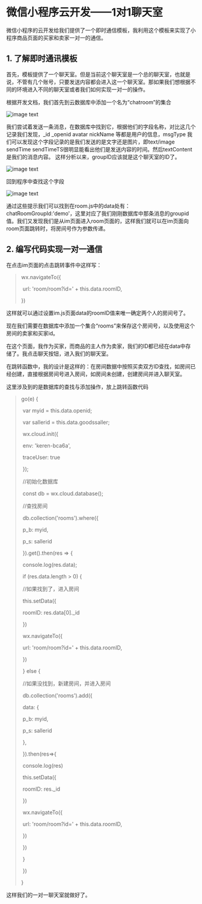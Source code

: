 #  微信小程序云开发——1对1聊天室

微信小程序的云开发给我们提供了一个即时通信模板，我利用这个模板来实现了小程序商品页面的买家和卖家一对一的通信。

##  1. 了解即时通讯模板

首先，模板提供了一个聊天室。但是当前这个聊天室是一个总的聊天室，也就是说，不管有几个账号，只要发送内容都会进入这一个聊天室。那如果我们想根据不同的环境进入不同的聊天室或者我们如何实现一对一的操作。

根据开发文档，我们首先到云数据库中添加一个名为“chatroom”的集合

![image text](https://img-blog.csdnimg.cn/20191027121437939.png?x-oss-process=image/watermark,type_ZmFuZ3poZW5naGVpdGk,shadow_10,text_aHR0cHM6Ly9ibG9nLmNzZG4ubmV0L3dlaXhpbl80MTU5NTI3Nw==,size_16,color_FFFFFF,t_70)

我们尝试着发送一条消息，在数据库中找到它，根据他们的字段名称，对比这几个记录我们发现，_id _openid avatar nickName 等都是用户的信息，msgType 我们可以发现这个字段记录的是我们发送的是文字还是图片，即text/image sendTime sendTimeTS很明显能看出他们是发送内容的时间。然后textContent是我们的消息内容。 这样分析以来，groupID应该就是这个聊天室的ID了。


![image text](https://img-blog.csdnimg.cn/20191027122222543.png)



 回到程序中查找这个字段

![image text](https://img-blog.csdnimg.cn/2019102712260615.png?x-oss-process=image/watermark,type_ZmFuZ3poZW5naGVpdGk,shadow_10,text_aHR0cHM6Ly9ibG9nLmNzZG4ubmV0L3dlaXhpbl80MTU5NTI3Nw==,size_16,color_FFFFFF,t_70)

通过这些提示我们可以找到在room.js中的data处有：chatRoomGroupId:'demo'，这里对应了我们刚刚数据库中那条消息的groupid值。我们又发现我们是从im页面进入room页面的，这样我们就可以在im页面向room页面跳转时，将房间号作为参数传递。



##  2. 编写代码实现一对一通信

在点击im页面的点击跳转事件中这样写：

> wx.navigateTo({
>
> ​            url: 'room/room?id=' + this.data.roomID,
>
>  })

这样就可以通过设置im.js页面data的roomID值来唯一确定两个人的房间号了。



现在我们需要在数据库中添加一个集合“rooms”来保存这个房间号，以及使用这个房间的卖家和买家id。

在这个页面，我作为买家，而商品的主人作为卖家，我们的ID都已经在data中存储了。我点击聊天按钮，进入我们的聊天室。

在跳转函数中，我的设计是这样的：在房间数据中按照买卖双方ID查找，如房间已经创建，直接根据房间号进入房间，如房间未创建，创建房间并进入聊天室。

这里涉及到的是数据库的查找与添加操作，放上跳转函数代码

> go(e) {
>
> ​    var myid = this.data.openid;
>
> ​    var sallerid = this.data.goodssaller;
>
> ​    wx.cloud.init({
>
> ​      env: 'keren-bca6a',
>
> ​      traceUser: true
>
> ​    });
>
> ​    //初始化数据库
>
> ​    const db = wx.cloud.database();
>
> ​	//查找房间
>
> ​    db.collection('rooms').where({
>
> ​      p_b: myid,
>
> ​      p_s: sallerid
>
> ​    }).get().then(res => {
>
> ​      console.log(res.data);
>
> ​      if (res.data.length > 0) {
>
> ​		//如果找到了，进入房间
>
> ​        this.setData({
>
> ​          roomID: res.data[0]._id
>
> ​        })
>
> ​        wx.navigateTo({
>
> ​          url: 'room/room?id=' + this.data.roomID,
>
> ​        })
>
> ​      } else {
>
> ​		//如果没找到，新建房间，并进入房间
>
> ​        db.collection('rooms').add({
>
> ​          data: {
>
> ​            p_b: myid,
>
> ​            p_s: sallerid
>
> ​          },
>
> ​        }).then(res=>{
>
> ​          console.log(res)
>
> ​          this.setData({
>
> ​            roomID: res._id
>
> ​          })
>
> ​          wx.navigateTo({
>
> ​            url: 'room/room?id=' + this.data.roomID,
>
> ​          })
>
> ​        })  
>
> ​      }
>
> ​    })   
>
>   }

这样我们的一对一聊天室就做好了。